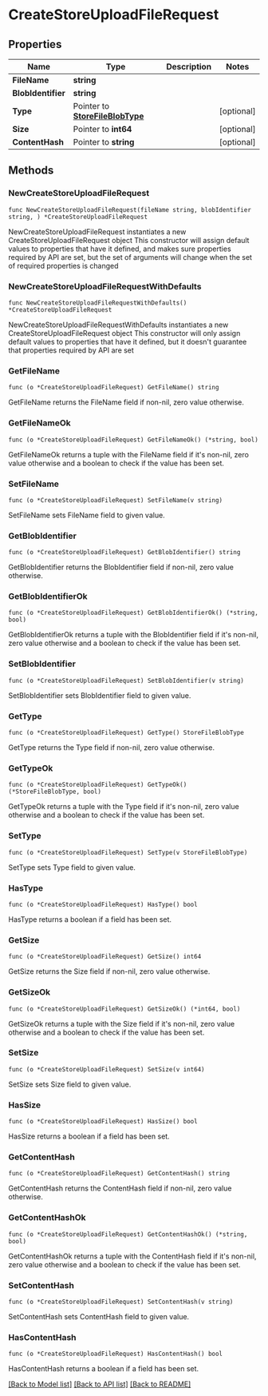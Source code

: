 # CreateStoreUploadFileRequest

## Properties

Name | Type | Description | Notes
------------ | ------------- | ------------- | -------------
**FileName** | **string** |  | 
**BlobIdentifier** | **string** |  | 
**Type** | Pointer to [**StoreFileBlobType**](StoreFileBlobType.md) |  | [optional] 
**Size** | Pointer to **int64** |  | [optional] 
**ContentHash** | Pointer to **string** |  | [optional] 

## Methods

### NewCreateStoreUploadFileRequest

`func NewCreateStoreUploadFileRequest(fileName string, blobIdentifier string, ) *CreateStoreUploadFileRequest`

NewCreateStoreUploadFileRequest instantiates a new CreateStoreUploadFileRequest object
This constructor will assign default values to properties that have it defined,
and makes sure properties required by API are set, but the set of arguments
will change when the set of required properties is changed

### NewCreateStoreUploadFileRequestWithDefaults

`func NewCreateStoreUploadFileRequestWithDefaults() *CreateStoreUploadFileRequest`

NewCreateStoreUploadFileRequestWithDefaults instantiates a new CreateStoreUploadFileRequest object
This constructor will only assign default values to properties that have it defined,
but it doesn't guarantee that properties required by API are set

### GetFileName

`func (o *CreateStoreUploadFileRequest) GetFileName() string`

GetFileName returns the FileName field if non-nil, zero value otherwise.

### GetFileNameOk

`func (o *CreateStoreUploadFileRequest) GetFileNameOk() (*string, bool)`

GetFileNameOk returns a tuple with the FileName field if it's non-nil, zero value otherwise
and a boolean to check if the value has been set.

### SetFileName

`func (o *CreateStoreUploadFileRequest) SetFileName(v string)`

SetFileName sets FileName field to given value.


### GetBlobIdentifier

`func (o *CreateStoreUploadFileRequest) GetBlobIdentifier() string`

GetBlobIdentifier returns the BlobIdentifier field if non-nil, zero value otherwise.

### GetBlobIdentifierOk

`func (o *CreateStoreUploadFileRequest) GetBlobIdentifierOk() (*string, bool)`

GetBlobIdentifierOk returns a tuple with the BlobIdentifier field if it's non-nil, zero value otherwise
and a boolean to check if the value has been set.

### SetBlobIdentifier

`func (o *CreateStoreUploadFileRequest) SetBlobIdentifier(v string)`

SetBlobIdentifier sets BlobIdentifier field to given value.


### GetType

`func (o *CreateStoreUploadFileRequest) GetType() StoreFileBlobType`

GetType returns the Type field if non-nil, zero value otherwise.

### GetTypeOk

`func (o *CreateStoreUploadFileRequest) GetTypeOk() (*StoreFileBlobType, bool)`

GetTypeOk returns a tuple with the Type field if it's non-nil, zero value otherwise
and a boolean to check if the value has been set.

### SetType

`func (o *CreateStoreUploadFileRequest) SetType(v StoreFileBlobType)`

SetType sets Type field to given value.

### HasType

`func (o *CreateStoreUploadFileRequest) HasType() bool`

HasType returns a boolean if a field has been set.

### GetSize

`func (o *CreateStoreUploadFileRequest) GetSize() int64`

GetSize returns the Size field if non-nil, zero value otherwise.

### GetSizeOk

`func (o *CreateStoreUploadFileRequest) GetSizeOk() (*int64, bool)`

GetSizeOk returns a tuple with the Size field if it's non-nil, zero value otherwise
and a boolean to check if the value has been set.

### SetSize

`func (o *CreateStoreUploadFileRequest) SetSize(v int64)`

SetSize sets Size field to given value.

### HasSize

`func (o *CreateStoreUploadFileRequest) HasSize() bool`

HasSize returns a boolean if a field has been set.

### GetContentHash

`func (o *CreateStoreUploadFileRequest) GetContentHash() string`

GetContentHash returns the ContentHash field if non-nil, zero value otherwise.

### GetContentHashOk

`func (o *CreateStoreUploadFileRequest) GetContentHashOk() (*string, bool)`

GetContentHashOk returns a tuple with the ContentHash field if it's non-nil, zero value otherwise
and a boolean to check if the value has been set.

### SetContentHash

`func (o *CreateStoreUploadFileRequest) SetContentHash(v string)`

SetContentHash sets ContentHash field to given value.

### HasContentHash

`func (o *CreateStoreUploadFileRequest) HasContentHash() bool`

HasContentHash returns a boolean if a field has been set.


[[Back to Model list]](../README.md#documentation-for-models) [[Back to API list]](../README.md#documentation-for-api-endpoints) [[Back to README]](../README.md)


